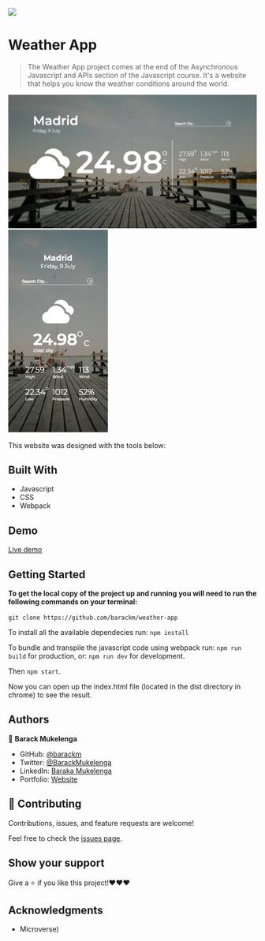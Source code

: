 ![](https://img.shields.io/badge/Microverse-blueviolet)

# Weather App

> The Weather App project comes at the end of the Asynchronous Javascript and APIs section of the Javascript course. It's a website that helps you know the weather conditions around the world.

![screenshot](./screenshot1.png)
![screenshot](./screenshot2.png)

This website was designed with the tools below:

## Built With

- Javascript
- CSS
- Webpack

## Demo

[Live demo](https://niky-weather.netlify.app/)

## Getting Started

**To get the local copy of the project up and running you will need to run the following commands on your terminal:**

`git clone https://github.com/barackm/weather-app`

To install all the available dependecies run:
`npm install`

To bundle and transpile the javascript code using webpack run:
`npm run build` for production, or:
`npm run dev` for development.

Then `npm start`.

Now you can open up the index.html file (located in the dist directory in chrome) to see the result.

## Authors

👤 **Barack Mukelenga**

- GitHub: [@barackm](https://github.com/barackm)
- Twitter: [@BarackMukelenga](https://twitter.com/BarackMukelenga)
- LinkedIn: [Baraka Mukelenga](https://www.linkedin.com/in/baraka-mukelenga/)
- Portfolio: [Website](https://barackm.me)

## 🤝 Contributing

Contributions, issues, and feature requests are welcome!

Feel free to check the [issues page](https://github.com/barackm/weather-app/issues).

## Show your support

Give a ⭐️ if you like this project!❤️❤️❤️

## Acknowledgments

- Microverse)
